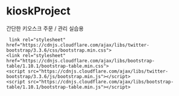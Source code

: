 # kioskProject
간단한 키오스크 주문 / 관리 실습용 


     link rel="stylesheet" href="https://cdnjs.cloudflare.com/ajax/libs/twitter-bootstrap/3.3.6/css/bootstrap.min.css">  
    <link rel="stylesheet" href="https://cdnjs.cloudflare.com/ajax/libs/bootstrap-table/1.10.1/bootstrap-table.min.css">  
    <script src="https://cdnjs.cloudflare.com/ajax/libs/twitter-bootstrap/3.3.6/js/bootstrap.min.js"></script>  
    <script src="https://cdnjs.cloudflare.com/ajax/libs/bootstrap-table/1.10.1/bootstrap-table.min.js"></script>  
